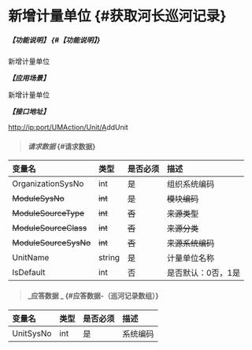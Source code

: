 # 新增计量单位 {#获取河长巡河记录}

##### _【功能说明】_ {#【功能说明】}

新增计量单位

_**【应用场景】**_

新增计量单位

_**【接口地址】**_

[http://ip:port/UMAction/Unit/A](http://ip:port/HMQuery/PatrolRiver/GetPatrolRivers)ddUnit

> #### _请求数据_ {#请求数据}

| 变量名 | 类型 | 是否必须 | 描述 |
| :--- | :--- | :--- | :--- |
| OrganizationSysNo | int | 是 | 组织系统编码 |
| ~~ModuleSysNo~~ | ~~int~~ | ~~是~~ | ~~模块编码~~ |
| ~~ModuleSourceType~~ | ~~int~~ | ~~否~~ | ~~来源类型~~ |
| ~~ModuleSourceClass~~ | ~~int~~ | ~~否~~ | ~~来源分类~~ |
| ~~ModuleSourceSysNo~~ | ~~int~~ | ~~否~~ | ~~来源系统编码~~ |
| UnitName | string | 是 | 计量单位名称 |
| IsDefault | int | 否 | 是否默认：0否，1是 |

> #### _应答数据 _ {#应答数据-（巡河记录数组）}

| 变量名 | 类型 | 是否必须 | 描述 |
| :--- | :--- | :--- | :--- |
| UnitSysNo | int | 是 | 系统编码 |



